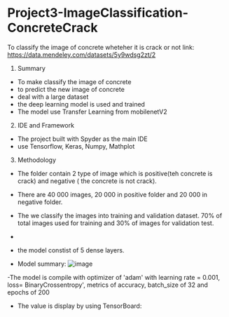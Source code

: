# Project3-ImageClassification-ConcreteCrack
To classify the image of concrete wheteher it is crack or not
 link: https://data.mendeley.com/datasets/5y9wdsg2zt/2
 
 
 1. Summary
 - To make classify the image of concrete
 - to predict the new image of concrete
 - deal with a large dataset
 - the deep learning model is used and trained
 - The model use Transfer Learning from mobilenetV2

2. IDE and Framework
- The project built with Spyder as the main IDE
- use Tensorflow, Keras, Numpy, Mathplot

3. Methodology
- The folder contain 2 type of image which is positive(teh concrete is crack) and negative ( the concrete is not crack).
- There are 40 000 images, 20 000 in positive folder and 20 000 in negative folder.
- The we classify the images into training and validation dataset. 70% of total images used for training and 30% of images for validation test.
- 


- the model constist of 5 dense layers. 
- Model summary:
![image](https://user-images.githubusercontent.com/73817610/174966416-20240580-bc9e-4baf-b7b5-ded01dc06426.png)


-The model is compile with optimizer of 'adam' with learning rate = 0.001, loss= BinaryCrossentropy', metrics of accuracy, batch_size of 32 and epochs of 200
- The value is display by using TensorBoard:
